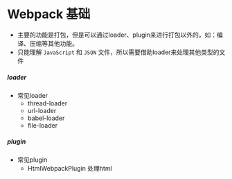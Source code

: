 # Webpack 基础
- 主要的功能是打包，但是可以通过loader、plugin来进行打包以外的，如：编译、压缩等其他功能。
- 只能理解 `JavaScript` 和 `JSON` 文件，所以需要借助loader来处理其他类型的文件


##### loader
- 常见loader
  - thread-loader
  - url-loader
  - babel-loader
  - file-loader
##### plugin
- 常见plugin
  - HtmlWebpackPlugin 处理html
